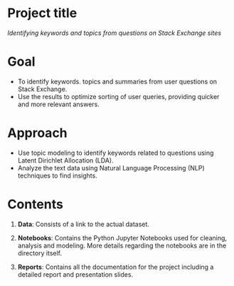 # Project title

*Identifying keywords and topics from questions on Stack Exchange sites*

# Goal

- To identify keywords. topics and summaries  from user questions on Stack Exchange.
- Use the results to optimize sorting of user queries, providing quicker and more relevant answers.

# Approach 

- Use topic modeling to identify keywords related to questions using Latent Dirichlet Allocation (LDA).
- Analyze the text data using Natural Language Processing (NLP) techniques to find insights.

# Contents

1. **Data**: Consists of a link to the actual dataset. 

2. **Notebooks**: Contains the Python Jupyter Notebooks used for cleaning, analysis and modeling. More details regarding the notebooks are in the directory itself.  

3. **Reports**: Contains all the documentation for the project including a detailed report and presentation slides. 
